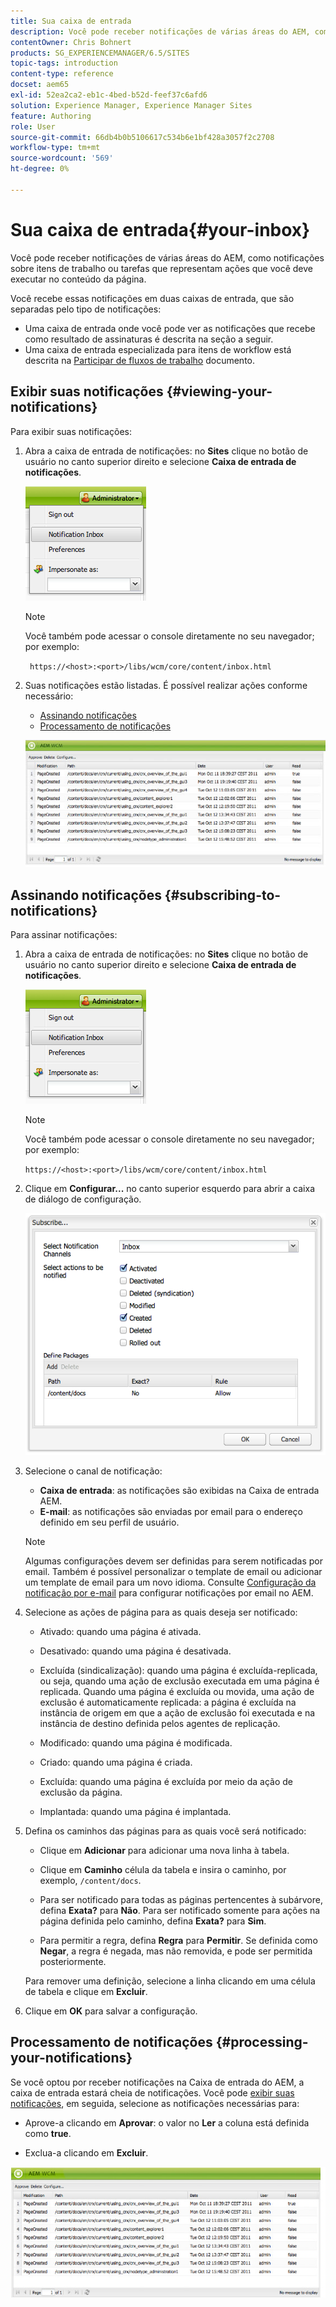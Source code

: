```yaml
---
title: Sua caixa de entrada
description: Você pode receber notificações de várias áreas do AEM, como notificações sobre itens de trabalho ou tarefas que representam ações que você deve executar no conteúdo da página.
contentOwner: Chris Bohnert
products: SG_EXPERIENCEMANAGER/6.5/SITES
topic-tags: introduction
content-type: reference
docset: aem65
exl-id: 52ea2ca2-eb1c-4bed-b52d-feef37c6afd6
solution: Experience Manager, Experience Manager Sites
feature: Authoring
role: User
source-git-commit: 66db4b0b5106617c534b6e1bf428a3057f2c2708
workflow-type: tm+mt
source-wordcount: '569'
ht-degree: 0%

---
```


# Sua caixa de entrada{#your-inbox}

Você pode receber notificações de várias áreas do AEM, como notificações sobre itens de trabalho ou tarefas que representam ações que você deve executar no conteúdo da página.

Você recebe essas notificações em duas caixas de entrada, que são separadas pelo tipo de notificações:

* Uma caixa de entrada onde você pode ver as notificações que recebe como resultado de assinaturas é descrita na seção a seguir.
* Uma caixa de entrada especializada para itens de workflow está descrita na [Participar de fluxos de trabalho](/help/sites-classic-ui-authoring/classic-workflows-participating.md) documento.

## Exibir suas notificações {#viewing-your-notifications}

Para exibir suas notificações:

1. Abra a caixa de entrada de notificações: no **Sites** clique no botão de usuário no canto superior direito e selecione **Caixa de entrada de notificações**.

   ![screen_shot_2012-02-08at105226am](assets/screen_shot_2012-02-08at105226am.png)

   >[!NOTE]
   >
   >Você também pode acessar o console diretamente no seu navegador; por exemplo:
   >
   >
   >` https://<host>:<port>/libs/wcm/core/content/inbox.html`

1. Suas notificações estão listadas. É possível realizar ações conforme necessário:

   * [Assinando notificações](#subscribing-to-notifications)
   * [Processamento de notificações](#processing-your-notifications)

   ![chlimage_1-4](assets/chlimage_1-4.jpeg)

## Assinando notificações {#subscribing-to-notifications}

Para assinar notificações:

1. Abra a caixa de entrada de notificações: no **Sites** clique no botão de usuário no canto superior direito e selecione **Caixa de entrada de notificações**.

   ![screen_shot_2012-02-08at105226am-1](assets/screen_shot_2012-02-08at105226am-1.png)

   >[!NOTE]
   >
   >Você também pode acessar o console diretamente no seu navegador; por exemplo:
   >
   >
   >`https://<host>:<port>/libs/wcm/core/content/inbox.html`

1. Clique em **Configurar...** no canto superior esquerdo para abrir a caixa de diálogo de configuração.

   ![screen_shot_2012-02-08at11056am](assets/screen_shot_2012-02-08at111056am.png)

1. Selecione o canal de notificação:

   * **Caixa de entrada**: as notificações são exibidas na Caixa de entrada AEM.
   * **E-mail**: as notificações são enviadas por email para o endereço definido em seu perfil de usuário.

   >[!NOTE]
   >
   >Algumas configurações devem ser definidas para serem notificadas por email. Também é possível personalizar o template de email ou adicionar um template de email para um novo idioma. Consulte [Configuração da notificação por e-mail](/help/sites-administering/notification.md#configuringemailnotification) para configurar notificações por email no AEM.

1. Selecione as ações de página para as quais deseja ser notificado:

   * Ativado: quando uma página é ativada.
   * Desativado: quando uma página é desativada.
   * Excluída (sindicalização): quando uma página é excluída-replicada, ou seja, quando uma ação de exclusão executada em uma página é replicada.
Quando uma página é excluída ou movida, uma ação de exclusão é automaticamente replicada: a página é excluída na instância de origem em que a ação de exclusão foi executada e na instância de destino definida pelos agentes de replicação.

   * Modificado: quando uma página é modificada.
   * Criado: quando uma página é criada.
   * Excluída: quando uma página é excluída por meio da ação de exclusão da página.
   * Implantada: quando uma página é implantada.

1. Defina os caminhos das páginas para as quais você será notificado:

   * Clique em **Adicionar** para adicionar uma nova linha à tabela.
   * Clique em **Caminho** célula da tabela e insira o caminho, por exemplo, `/content/docs`.

   * Para ser notificado para todas as páginas pertencentes à subárvore, defina **Exata?** para **Não**.
Para ser notificado somente para ações na página definida pelo caminho, defina **Exata?** para **Sim**.

   * Para permitir a regra, defina **Regra** para **Permitir**. Se definida como **Negar**, a regra é negada, mas não removida, e pode ser permitida posteriormente.

   Para remover uma definição, selecione a linha clicando em uma célula de tabela e clique em **Excluir**.

1. Clique em **OK** para salvar a configuração.

## Processamento de notificações {#processing-your-notifications}

Se você optou por receber notificações na Caixa de entrada do AEM, a caixa de entrada estará cheia de notificações. Você pode [exibir suas notificações](#viewing-your-notifications), em seguida, selecione as notificações necessárias para:

* Aprove-a clicando em **Aprovar**: o valor no **Ler** a coluna está definida como **true**.

* Exclua-a clicando em **Excluir**.

![chlimage_1-5](assets/chlimage_1-5.jpeg)
